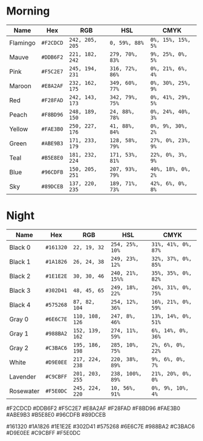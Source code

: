 # Morning

| Name     | Hex       | RGB             | HSL             | CMYK               |
| -------- | --------- | --------------- | --------------- | ------------------ |
| Flamingo | `#F2CDCD` | `242, 205, 205` | `0, 59%, 88%`   | `0%, 15%, 15%, 5%` |
| Mauve    | `#DDB6F2` | `221, 182, 242` | `279, 70%, 83%` | `9%, 25%, 0%, 5%`  |
| Pink     | `#F5C2E7` | `245, 194, 231` | `316, 72%, 86%` | `0%, 21%, 6%, 4%`  |
| Maroon   | `#E8A2AF` | `232, 162, 175` | `349, 60%, 77%` | `0%, 30%, 25%, 9%` |
| Red      | `#F28FAD` | `242, 143, 173` | `342, 79%, 75%` | `0%, 41%, 29%, 5%` |
| Peach    | `#F8BD96` | `248, 189, 150` | `24, 88%, 78%`  | `0%, 24%, 40%, 3%` |
| Yellow   | `#FAE3B0` | `250, 227, 176` | `41, 88%, 84%`  | `0%, 9%, 30%, 2%`  |
| Green    | `#ABE9B3` | `171, 233, 179` | `128, 58%, 79%` | `27%, 0%, 23%, 9%` |
| Teal     | `#B5E8E0` | `181, 232, 224` | `171, 53%, 81%` | `22%, 0%, 3%, 9%`  |
| Blue     | `#96CDFB` | `150, 205, 251` | `207, 93%, 79%` | `40%, 18%, 0%, 2%` |
| Sky      | `#89DCEB` | `137, 220, 235` | `189, 71%, 73%` | `42%, 6%, 0%, 8%`  |

# Night

| Name      | Hex       | RGB             | HSL              | CMYK                |
| --------- | --------- | --------------- | ---------------- | ------------------- |
| Black 0   | `#161320` | `22, 19, 32`    | `254, 25%, 10%`  | `31%, 41%, 0%, 87%` |
| Black 1   | `#1A1826` | `26, 24, 38`    | `249, 23%, 12%`  | `32%, 37%, 0%, 85%` |
| Black 2   | `#1E1E2E` | `30, 30, 46`    | `240, 21%, 15%%` | `35%, 35%, 0%, 82%` |
| Black 3   | `#302D41` | `48, 45, 65`    | `249, 18%, 22%`  | `26%, 31%, 0%, 75%` |
| Black 4   | `#575268` | `87, 82, 104`   | `254, 12%, 36%`  | `16%, 21%, 0%, 59%` |
| Gray 0    | `#6E6C7E` | `110, 108, 126` | `247, 8%, 46%`   | `13%, 14%, 0%, 51%` |
| Gray 1    | `#988BA2` | `152, 139, 162` | `274, 11%, 59%`  | `6%, 14%, 0%, 36%`  |
| Gray 2    | `#C3BAC6` | `195, 186, 198` | `285, 10%, 75%`  | `2%, 6%, 0%, 22%`   |
| White     | `#D9E0EE` | `217, 224, 238` | `220, 38%, 89%`  | `9%, 6%, 0%, 7%`    |
| Lavender  | `#C9CBFF` | `201, 203, 255` | `238, 100%, 89%` | `21%, 20%, 0%, 0%`  |
| Rosewater | `#F5E0DC` | `245, 224, 220` | `10, 56%, 91%`   | `0%, 9%, 10%, 4%`   |

#F2CDCD
#DDB6F2
#F5C2E7
#E8A2AF
#F28FAD
#F8BD96
#FAE3B0
#ABE9B3
#B5E8E0
#96CDFB
#89DCEB

#161320
#1A1826
#1E1E2E
#302D41
#575268
#6E6C7E
#988BA2
#C3BAC6
#D9E0EE
#C9CBFF
#F5E0DC
